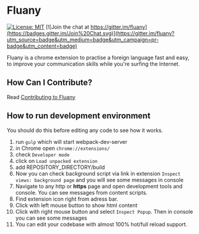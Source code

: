 # Fluany

[![License: MIT](https://img.shields.io/badge/License-MIT-yellow.svg)](https://opensource.org/licenses/MIT)
[![Join the chat at https://gitter.im/fluany](https://badges.gitter.im/Join%20Chat.svg)](https://gitter.im/fluany?utm_source=badge&utm_medium=badge&utm_campaign=pr-badge&utm_content=badge)

Fluany is a chrome extension to practise a foreign language fast and easy, to improve your communication skills while you're surfing the Internet.

## How Can I Contribute?
  Read [Contributing to Fluany](CONTRIBUTING.md)
  
## How to run development environment

You should do this before editing any code to see how it works.

1. run `gulp` which will start webpack-dev-server
2. in Chrome open `chrome://extensions/`
3. check `Developer mode`
4. click on `Load unpacked extension`
5. add REPOSITORY_DIRECTORY/build
6. Now you can check background script via link in extension `Inspect views: background page` and you will see some messages in console
7. Navigate to any http or **https** page and open development tools and console. You can see messages from content scripts.
8. Find extension icon right from adress bar.
  1. Click with left mouse button to show html content
  2. Click with right mouse button and select `Inspect Popup`. Then in console you can see some messages
9. You can edit your codebase with almost 100% hot/full reload support.

